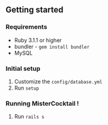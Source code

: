 ## Getting started

### Requirements

- Ruby 3.1.1 or higher
- bundler - `gem install bundler`
- MySQL

### Initial setup

1. Customize the `config/database.yml`
2. Run `setup`

### Running MisterCocktail ! 

1. Run `rails s`



